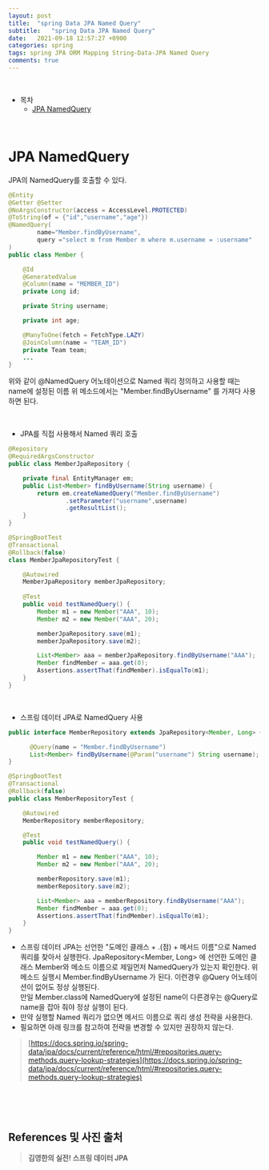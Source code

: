 ```yaml
---
layout: post
title:  "spring Data JPA Named Query"
subtitle:   "spring Data JPA Named Query"
date:   2021-09-18 12:57:27 +0900
categories: spring
tags: spring JPA ORM Mapping String-Data-JPA Named Query
comments: true
---
```



<br>

- 목차
	- [JPA NamedQuery](#jpa-namedquery)
    
<br>

# JPA NamedQuery

JPA의 NamedQuery를 호출할 수 있다.

```java
@Entity
@Getter @Setter
@NoArgsConstructor(access = AccessLevel.PROTECTED)
@ToString(of = {"id","username","age"})
@NamedQuery(
        name="Member.findByUsername",
        query ="select m from Member m where m.username = :username"
)
public class Member {

    @Id
    @GeneratedValue
    @Column(name = "MEMBER_ID")
    private Long id;

    private String username;

    private int age;

    @ManyToOne(fetch = FetchType.LAZY)
    @JoinColumn(name = "TEAM_ID")
    private Team team;
    ...
}
```

위와 같이 @NamedQuery 어노테이션으로 Named 쿼리 정의하고 사용할 때는 name에 설정된 이름 위 메소드에서는 "Member.findByUsername" 를 가져다 사용하면 된다.

<br>

- JPA를 직접 사용해서 Named 쿼리 호출

```java
@Repository
@RequiredArgsConstructor
public class MemberJpaRepository {

    private final EntityManager em;
    public List<Member> findByUsername(String username) {
        return em.createNamedQuery("Member.findByUsername")
                .setParameter("username",username)
                .getResultList();
    }
}

@SpringBootTest
@Transactional
@Rollback(false)
class MemberJpaRepositoryTest {

    @Autowired
    MemberJpaRepository memberJpaRepository;
    
    @Test
    public void testNamedQuery() {
        Member m1 = new Member("AAA", 10);
        Member m2 = new Member("AAA", 20);

        memberJpaRepository.save(m1);
        memberJpaRepository.save(m2);

        List<Member> aaa = memberJpaRepository.findByUsername("AAA");
        Member findMember = aaa.get(0);
        Assertions.assertThat(findMember).isEqualTo(m1);
    }
}
```

<br>

- 스프링 데이터 JPA로 NamedQuery 사용

```java
public interface MemberRepository extends JpaRepository<Member, Long> {

      @Query(name = "Member.findByUsername")
      List<Member> findByUsername(@Param("username") String username);
}

@SpringBootTest
@Transactional
@Rollback(false)
public class MemberRepositoryTest {

    @Autowired
    MemberRepository memberRepository;

    @Test
    public void testNamedQuery() {

        Member m1 = new Member("AAA", 10);
        Member m2 = new Member("AAA", 20);

        memberRepository.save(m1);
        memberRepository.save(m2);

        List<Member> aaa = memberRepository.findByUsername("AAA");
        Member findMember = aaa.get(0);
        Assertions.assertThat(findMember).isEqualTo(m1);
    }
}
```

- 스프링 데이터 JPA는 선언한 "도메인 클래스 + .(점) + 메서드 이름"으로 Named 쿼리를 찾아서 실행한다. JpaRepository<Member, Long> 에 선언한 도메인 클래스 Member와 메소드 이름으로 제일먼저 NamedQuery가 있는지 확인한다. 위 메소드 실행시 Member.findByUsername 가 된다. 이런경우 @Query 어노테이션이 없어도 정상 실행된다. <br>
 만일 Member.class에 NamedQuery에 설정된 name이 다른경우는 @Query로 name을 잡아 줘야 정상 실행이 된다.
- 만약 실행할 Named 쿼리가 없으면 메서드 이름으로 쿼리 생성 전략을 사용한다. 
- 필요하면 아래 링크를 참고하여 전략을 변경할 수 있지만 권장하지 않는다.

> [https://docs.spring.io/spring-data/jpa/docs/current/reference/html/#repositories.query-methods.query-lookup-strategies](https://docs.spring.io/spring-data/jpa/docs/current/reference/html/#repositories.query-methods.query-lookup-strategies)


<br><br><br>
## References 및 사진 출처

> __김영한의 실전! 스프링 데이터 JPA__
